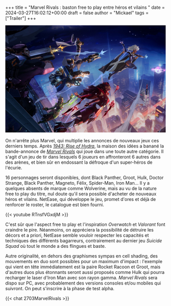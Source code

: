 +++
title = "Marvel Rivals : baston free to play entre héros et vilains "
date = 2024-03-27T16:02:12+00:00
draft = false
author = "Mickael"
tags = ["Trailer"]
+++ 

![Marvel Rivals](MarvelRivals.jpg "Les super-slips parés pour la stomb.") 


On n'arrête plus Marvel, qui multiplie les annonces de nouveaux jeux ces derniers temps. Après *[1943: Rise of Hydra](https://nostick.fr/articles/2024/mars/2103_1943riseofhydra/)*, la maison des idées a banané la bande-annonce de *[Marvel Rivals](https://www.marvelrivals.com)* qui joue dans une toute autre catégorie. Il s'agit d'un jeu de tir dans lesquels 6 joueurs en affronteront 6 autres dans des arènes, et bien sûr en endossant la défroque d'un super-héros de l'écurie.

16 personnages seront disponibles, dont Black Panther, Groot, Hulk, Doctor Strange, Black Panther, Magneto, Félix, Spider-Man, Iron Man… Il y a quelques absents de marque comme Wolverine, mais au vu de la nature free to play du titre, nul doute qu'il sera possible d'acheter de nouveaux héros et vilains. NetEase, qui développe le jeu, promet d'ores et déjà de renforcer le roster, le catalogue est bien fourni.

{{< youtube RTnsfVGxdjM >}} 

C'est sûr que l'aspect free to play et l'inspiration *Overwatch* et *Valorant* font craindre le pire. Néanmoins, on appréciera la possibilité de détruire les décors et a priori, NetEase semble vouloir respecter les capacités et techniques des différents bagarreurs, contrairement au dernier jeu *Suicide Squad* où tout le monde a des flingues et baste.

Autre originalité, en dehors des graphismes sympas en cell shading, des mouvements en duo sont possibles pour un maximum d'impact : l'exemple qui vient en tête immédiatement est la paire Rocket Racoon et Groot, mais d'autres duos plus étonnants seront aussi proposés comme Hulk qui pourra recharger le laser d'Iron Man avec son rayon gamma. *Marvel Rivals* sera dispo sur PC, avec probablement des versions consoles et/ou mobiles qui suivront. On peut s'inscrire à la phase de test alpha.

 {{< chat 2703MarvelRivals >}}